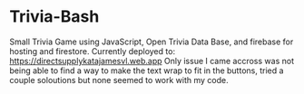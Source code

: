 # Trivia-Bash
Small Trivia Game using JavaScript, Open Trivia Data Base, and firebase for hosting and firestore. 
Currently deployed to: https://directsupplykatajamesvl.web.app
Only issue I came accross was not being able to find a way to make the text wrap to fit in the buttons, tried a couple soloutions but none seemed to work with my code. 
